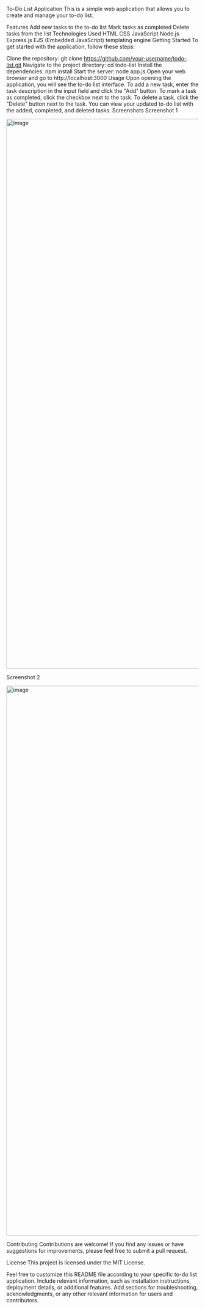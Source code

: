 To-Do List Application
This is a simple web application that allows you to create and manage your to-do list.

Features
Add new tasks to the to-do list
Mark tasks as completed
Delete tasks from the list
Technologies Used
HTML
CSS
JavaScript
Node.js
Express.js
EJS (Embedded JavaScript) templating engine
Getting Started
To get started with the application, follow these steps:

Clone the repository: git clone https://github.com/your-username/todo-list.git
Navigate to the project directory: cd todo-list
Install the dependencies: npm install
Start the server: node app.js
Open your web browser and go to http://localhost:3000
Usage
Upon opening the application, you will see the to-do list interface.
To add a new task, enter the task description in the input field and click the "Add" button.
To mark a task as completed, click the checkbox next to the task.
To delete a task, click the "Delete" button next to the task.
You can view your updated to-do list with the added, completed, and deleted tasks.
Screenshots
Screenshot 1

<img width="1440" alt="image" src="https://github.com/Ambitama01/todolist-v1/assets/115911065/68ff5f50-5c80-4a7b-9212-90a789ee4de8">

Screenshot 2

<img width="1440" alt="image" src="https://github.com/Ambitama01/todolist-v1/assets/115911065/d6a8df29-5eab-4f06-b647-7cbd23a21d1f">


Contributing
Contributions are welcome! If you find any issues or have suggestions for improvements, please feel free to submit a pull request.

License
This project is licensed under the MIT License.

Feel free to customize this README file according to your specific to-do list application. Include relevant information, such as installation instructions, deployment details, or additional features. Add sections for troubleshooting, acknowledgments, or any other relevant information for users and contributors.
